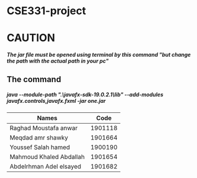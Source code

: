 # CSE331-project
# CAUTION
##### The jar file must be opened using terminal by this command "but change the path with the actual path in your pc"
## The command
##### java --module-path ".\javafx-sdk-19.0.2.1\lib" --add-modules javafx.controls,javafx.fxml -jar one.jar
| Names | Code |
| ------ | ------ |
| Raghad Moustafa anwar | 1901118 |
| Meqdad amr shawky | 1901664 |
| Youssef Salah hamed | 1900190 |
| Mahmoud Khaled Abdallah | 1901654 |
| Abdelrhman Adel elsayed | 1901682 |
